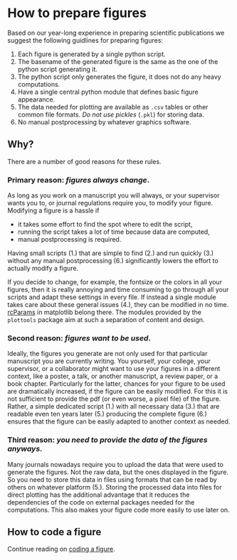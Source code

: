 # How to prepare figures

Based on our year-long experience in preparing scientific publications
we suggest the following guidlines for preparing figures:

1. Each figure is generated by a single python script.
2. The basename of the generated figure is the same as the one of the python script generating it.
3. The python script only generates the figure, it does not do any heavy computations.
4. Have a single central python module that defines basic figure appearance.
5. The data needed for plotting are available as `.csv` tables or other common file formats.
   *Do not use pickles* (`.pkl`) for storing data.
6. No manual postprocessing by whatever graphics software.


## Why?

There are a number of good reasons for these rules.

### Primary reason: *figures always change*.

As long as you work on a manuscript you will always, or your
supervisor wants you to, or journal regulations require you, to modify
your figure. Modifying a figure is a hassle if

- it takes some effort to find the spot where to edit the script,
- running the script takes a lot of time because data are computed,
- manual postprocessing is required.

Having small scripts (1.) that are simple to find (2.) and run quickly
(3.) without any manual postprocessing (6.) significantly lowers the
effort to actually modify a figure.

If you decide to change, for example, the fontsize or the colors in
all your figures, then it is really annoying and time consuming to go
through all your scripts and adapt these settings in every file. If
instead a single module takes care about these general issues (4.),
they can be modified in no
time. [rcParams](https://matplotlib.org/stable/tutorials/introductory/customizing.html)
in matplotlib belong there. The modules provided by the `plottools`
package aim at such a separation of content and design.

### Second reason: *figures want to be used*.

Ideally, the figures you generate are not only used for that
particular manuscript you are currently writing. You yourself, your
college, your supervisor, or a collaborator might want to use your
figures in a different context, like a poster, a talk, or another
manuscript, a review paper, or a book chapter. Particularly for the
latter, chances for your figure to be used are dramatically increased,
if the figure can be easily modified. For this it is not sufficient to
provide the pdf (or even worse, a pixel file) of the figure. Rather, a
simple dedicated script (1.) with all necessary data (3.) that are
readable even ten years later (5.) producing the complete figure (6.)
ensures that the figure can be easily adapted to another context as
needed.

### Third reason: *you need to provide the data of the figures anyways*.

Many journals nowadays require you to upload the data that were used
to generate the figures. Not the raw data, but the ones displayed in
the figure. So you need to store this data in files using formats that
can be read by others on whatever platform (5.). Storing the processed
data into files for direct plotting has the additional advantage that
it reduces the dependencies of the code on external packages needed
for the computations. This also makes your figure code more easily to
use later on.

## How to code a figure

Continue reading on [coding a figure](code.md).